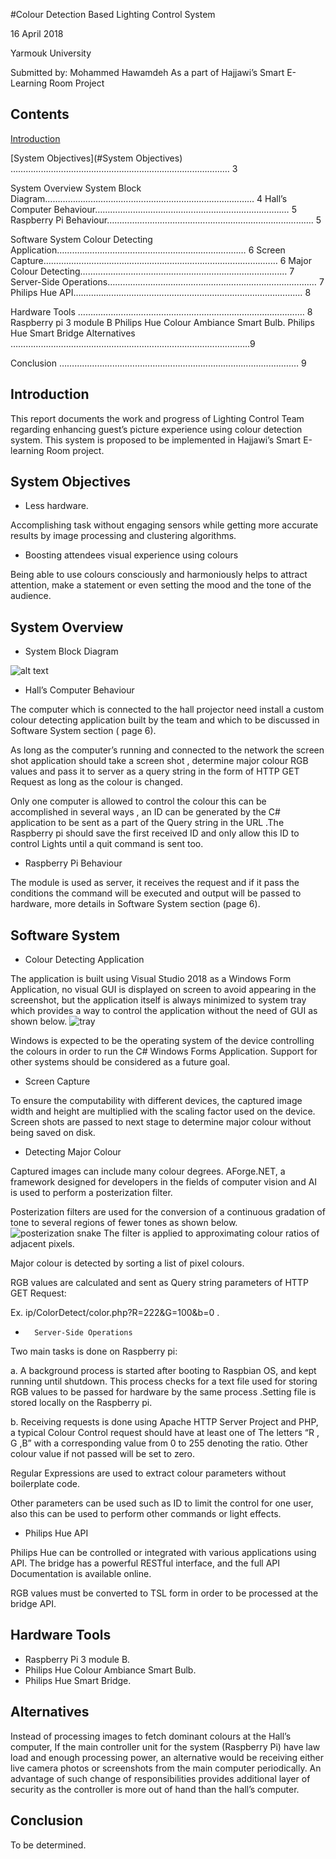 #Colour Detection Based Lighting Control System

16 April 2018

Yarmouk University

Submitted by: Mohammed Hawamdeh
As a part of Hajjawi’s Smart E-Learning Room Project



## Contents

[Introduction](#Introduction)

[System Objectives](#System Objectives) ………………………………………………………………………...… 3

System Overview
System Block Diagram…………………………………………………………………..…… 4
Hall’s Computer Behaviour…………………………………………………………….….… 5
Raspberry Pi Behaviour………………………………………………………………...……. 5

Software System
Colour Detecting Application…………………………………………………….……..…… 6
Screen Capture…………………………………………...……………………….……..…… 6
Major Colour Detecting…………………………………………………….……..……….… 7
Server-Side Operations…………………………………………………….……...……….… 7
Philips Hue API…………………………………………………………….……..……….… 8

Hardware Tools …………………………………………………..……….……..……….… 8
Raspberry pi 3 module B
Philips Hue Colour Ambiance Smart Bulb.
Philips Hue Smart Bridge
Alternatives …………………………………………………………………………………..9

Conclusion  …………………………………………………..……….……..……..…….… 9





## Introduction

This report documents the work and progress of Lighting Control Team regarding enhancing guest’s picture experience using colour detection system. This system is proposed to be implemented in Hajjawi’s Smart E-learning Room project.



## System Objectives

-	Less hardware.

Accomplishing task without engaging sensors while getting more accurate results by image processing and clustering algorithms.

-	Boosting attendees visual experience using colours

Being able to use colours consciously and harmoniously helps to attract attention, make a statement or even setting the mood and the tone of the audience.

	






## System Overview

-	System Block Diagram

![alt text](https://raw.githubusercontent.com/username/projectname/branch/path/to/img.png)

-	Hall’s Computer Behaviour

The computer which is connected to the hall projector need install a custom colour detecting application built by the team and which to be discussed in Software System section ( page 6).

As long as the computer’s running and connected to the network the screen shot application should take a screen shot , determine major colour RGB values and pass it to server as a query string in the form of HTTP GET Request as long as the colour is changed.

Only one computer is allowed to control the colour this can be accomplished in several ways , an ID can be generated by the C# application to be sent as a part of the Query string in the URL .The Raspberry pi should save the first received ID and only allow this ID to control Lights until a quit command is sent too.



-	Raspberry Pi Behaviour

The module is used as server, it receives the request and if it pass the conditions the command will be executed and output will be passed to hardware, more details in Software System section (page 6).








## Software System


-	Colour Detecting Application

The application is built using Visual Studio 2018 as a Windows Form Application, no visual GUI is displayed on screen to avoid appearing in the screenshot, but the application itself is always minimized to system tray which provides a way to control the application without the need of GUI as shown below.
![tray](https://raw.githubusercontent.com/username/projectname/branch/path/to/img.png)


Windows is expected to be the operating system of the device controlling the colours in order to run the C# Windows Forms Application. Support for other systems should be considered as a future goal.

-	Screen Capture

To ensure the computability with different devices, the captured image width and height are multiplied with the scaling factor used on the device. Screen shots are passed to next stage to determine major colour without being saved on disk.





-	Detecting Major Colour


Captured images can include many colour degrees. AForge.NET, a framework designed for developers in the fields of computer vision and AI is used to perform a posterization filter.

Posterization filters are used for the conversion of a continuous gradation of tone to several regions of fewer tones as shown below.
![posterization snake](https://raw.githubusercontent.com/username/projectname/branch/path/to/img.png)
The filter is applied to approximating colour ratios of adjacent pixels.


Major colour is detected by sorting a list of pixel colours.


RGB values are calculated and sent as Query string parameters of HTTP GET Request:

Ex. ip/ColorDetect/color.php?R=222&G=100&b=0 .




-		Server-Side Operations

Two main tasks is done on Raspberry pi:

a.	A background process is started after booting to Raspbian OS, and kept running until shutdown. This process checks for a text file used for storing RGB values to be passed for hardware by the same process .Setting file is stored locally on the Raspberry pi. 

b.	Receiving requests is done using Apache HTTP Server Project and PHP, a typical Colour Control request should have at least one of The letters “R , G ,B” with a corresponding value   from 0 to 255 denoting the ratio. Other colour value if not passed will be set to zero.

Regular Expressions are used to extract colour parameters without boilerplate code.

Other parameters can be used such as ID to limit the control for one user, also this can be used to perform other commands or light effects.



-	Philips Hue API

Philips Hue can be controlled or integrated with various applications using API. The bridge has a powerful RESTful interface, and the full API Documentation is available online.

RGB values must be converted to TSL form in order to be processed at the bridge API.


## Hardware Tools


-	Raspberry Pi 3 module B.
-	Philips Hue Colour Ambiance Smart Bulb.
-	Philips Hue Smart Bridge.










## Alternatives

Instead of processing images to fetch dominant colours at the Hall’s computer, If the main controller unit for the system (Raspberry Pi) have law load and enough processing power, an alternative would be receiving either live camera photos or screenshots from the main computer periodically. An advantage of such change of responsibilities provides additional layer of security as the controller is more out of hand than the hall’s computer.  


## Conclusion

To be determined.
